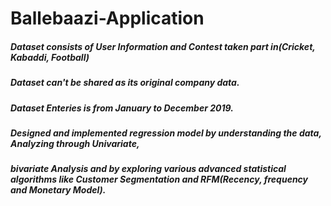 # Ballebaazi-Application
##### Dataset consists of User Information and Contest taken part in(Cricket, Kabaddi, Football)
##### Dataset can't be shared as its original company data.
##### Dataset Enteries is from January to December 2019.
##### Designed and implemented regression model by understanding the data, Analyzing through Univariate, 
##### bivariate Analysis and by exploring various advanced statistical algorithms like Customer Segmentation and RFM(Recency, frequency and Monetary Model).
